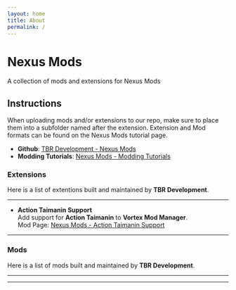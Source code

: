```yaml
---
layout: home
title: About
permalink: /
---
```


# Nexus Mods
A collection of mods and extensions for Nexus Mods

## Instructions

When uploading mods and/or extensions to our repo, make sure to place them into a subfolder named after the extension. Extension and Mod formats can be found on the Nexus Mods tutorial page.


* **Github**: [TBR Development - Nexus Mods][01]
* **Modding Tutorials**: [Nexus Mods - Modding Tutorials][02]



### Extensions
Here is a list of extentions built and maintained by **TBR Development**.

---

 * **Action Taimanin Support**<br />
 Add support for **Action Taimanin** to **Vortex Mod Manager**.<br />
 Mod Page: [Nexus Mods - Action Taimanin Support][03]<br />

---

### Mods
Here is a list of mods built and maintained by **TBR Development**.

---


---


[01]: https://github.com/tbr-development/Nexus-Mods
[02]: https://wiki.nexusmods.com/index.php/Category:Tutorials
[03]: https://www.nexusmods.com/site/mods/546